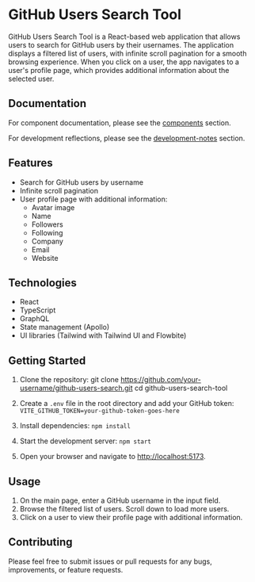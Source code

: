 # GitHub Users Search Tool

GitHub Users Search Tool is a React-based web application that allows users to search for GitHub users by their usernames. The application displays a filtered list of users, with infinite scroll pagination for a smooth browsing experience. When you click on a user, the app navigates to a user's profile page, which provides additional information about the selected user.

## Documentation
For component documentation, please see the [components](docs/components.md) section.

For development reflections, please see the [development-notes](docs/development-notes.md) section.

## Features

- Search for GitHub users by username
- Infinite scroll pagination
- User profile page with additional information:
  - Avatar image
  - Name
  - Followers
  - Following
  - Company
  - Email
  - Website

## Technologies

- React
- TypeScript
- GraphQL
- State management (Apollo)
- UI libraries (Tailwind with Tailwind UI and Flowbite)


## Getting Started

1. Clone the repository:
git clone https://github.com/your-username/github-users-search.git
cd github-users-search-tool

2. Create a `.env` file in the root directory and add your GitHub token: `VITE_GITHUB_TOKEN=your-github-token-goes-here`

3. Install dependencies:
`npm install`

4. Start the development server:
`npm start`

5. Open your browser and navigate to [http://localhost:5173](http://localhost:5173).

## Usage

1. On the main page, enter a GitHub username in the input field.
2. Browse the filtered list of users. Scroll down to load more users.
3. Click on a user to view their profile page with additional information.

## Contributing

Please feel free to submit issues or pull requests for any bugs, improvements, or feature requests.
